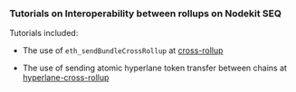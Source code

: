 ### Tutorials on Interoperability between rollups on Nodekit SEQ

Tutorials included:

- The use of `eth_sendBundleCrossRollup` at [cross-rollup](./cross-rollup)

- The use of sending atomic hyperlane token transfer between chains at [hyperlane-cross-rollup](./hyperlane-cross-rollup)

